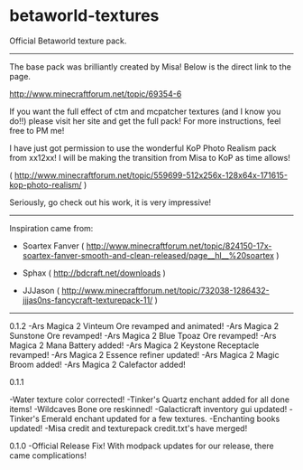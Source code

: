 betaworld-textures
==================

Official Betaworld texture pack.

--------------------------------------------------------------

The base pack was brilliantly created by Misa! Below is the 
direct link to the page.

http://www.minecraftforum.net/topic/69354-6

If you want the full effect of ctm and mcpatcher textures 
(and I know you do!!) please visit her site and get the full 
pack!  For more instructions, feel free to PM me!

I have just got permission to use the wonderful KoP Photo Realism 
pack from xx12xx!  I will be making the transition from Misa to 
KoP as time allows!

( http://www.minecraftforum.net/topic/559699-512x256x-128x64x-171615-kop-photo-realism/ )

Seriously, go check out his work, it is very impressive!

--------------------------------------------------------------

Inspiration came from:

- Soartex Fanver 
( http://www.minecraftforum.net/topic/824150-17x-soartex-fanver-smooth-and-clean-released/page__hl__%20soartex )

- Sphax
( http://bdcraft.net/downloads )

- JJJason
( http://www.minecraftforum.net/topic/732038-1286432-jjjas0ns-fancycraft-texturepack-11/ )

--------------------------------------------------------------

0.1.2
-Ars Magica 2 Vinteum Ore revamped and animated!
-Ars Magica 2 Sunstone Ore revamped!
-Ars Magica 2 Blue Tpoaz Ore revamped!
-Ars Magica 2 Mana Battery added!
-Ars Magica 2 Keystone Receptacle revamped!
-Ars Magica 2 Essence refiner updated!
-Ars Magica 2 Magic Broom added!
-Ars Magica 2 Calefactor added!

0.1.1

-Water texture color corrected!
-Tinker's Quartz enchant added for all done items!
-Wildcaves Bone ore reskinned!
-Galacticraft inventory gui updated!
-Tinker's Emerald enchant updated for a few textures.
-Enchanting books updated!
-Misa credit and texturepack credit.txt's have merged!

0.1.0
-Official Release Fix! With modpack updates for our release, there came complications!

